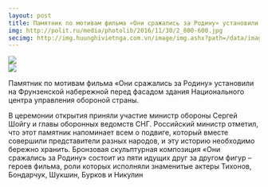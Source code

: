 ```yaml
---
layout: post
title: Памятник по мотивам фильма «Они сражались за Родину» установили на Фрунзенской набережной
img: http://polit.ru/media/photolib/2016/11/30/2_800-600.jpg
secimg: http://img.huunghivietnga.com.vn/image/img.ashx?path=/data/images/0/2016/12/01/phuonguyen/4389917.jpg
---
```

<div class="mdl-grid">
<div class="mdl-cell mdl-cell--6-col-desktop mdl-cell--12-col-tablet mdl-cell--12-col-phone">
<img class="post-img" src="{{ page.img }}">
</div>
<div class="mdl-cell mdl-cell--6-col-desktop mdl-cell--12-col-tablet mdl-cell--12-col-phone">
<img class="post-img" src="{{ page.secimg }}">
</div>
</div>

Памятник по мотивам фильма «Они сражались за Родину» установили на Фрунзенской набережной перед фасадом здания Национального центра управления обороной страны. 

В церемонии открытия приняли участие министр обороны Сергей Шойгу и главы оборонных ведомств СНГ. Российский министр отметил, что этот памятник напоминает всем о подвиге, который вместе совершили представители разных народов, и эту историю необходимо бережно хранить. 
Бронзовая скульптурная композиция «Они сражались за Родину» состоит из пяти идущих друг за другом фигур – героев фильма, роли которых исполняли знаменитые актеры Тихонов, Бондарчук, Шукшин, Бурков и Никулин